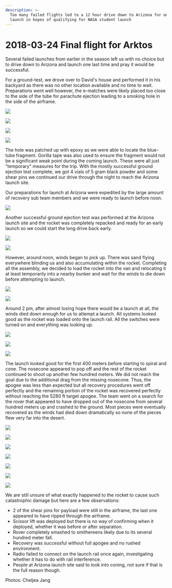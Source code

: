 ```yaml
---
description: >-
  Too many failed flights led to a 12 hour drive down to Arizona for one last
  launch in hopes of qualifying for NASA student launch
---
```


# 2018-03-24 Final flight for Arktos

Several failed launches from earlier in the season left us with no choice but to drive down to Arizona and launch one last time and pray it would be successful.

For a ground-test, we drove over to David's house and performed it in his backyard as there was no other location available and no time to wait. Preparations went well however, the e-matches were likely placed too close to the side of the tube for parachute ejection leading to a smoking hole in the side of the airframe.&#x20;

![](../../.gitbook/assets/img\_5720.jpg)

![](../../.gitbook/assets/img\_5723.jpg)

![](../../.gitbook/assets/img\_5746.jpg)

![](../../.gitbook/assets/img\_5743.jpg)

The hole was patched up with epoxy as we were able to locate the blue-tube fragment. Gorilla tape was also used to ensure the fragment would not be a significant weak point during the coming launch. These were all just "temporary" measures for the trip. With the mostly successful ground ejection test complete, we got 4 vials of 5 gram black powder and some shear pins we continued our drive through the night to reach the Arizona launch site.

Our preparations for launch at Arizona were expedited by the large amount of recovery sub team members and we were ready to launch before noon.&#x20;

![](../../.gitbook/assets/img\_5772.jpg)

Another successful ground ejection test was performed at the Arizona launch site and the rocket was completely repacked and ready for an early launch so we could start the long drive back early.

![](../../.gitbook/assets/img\_5760.jpg)

![](../../.gitbook/assets/img\_5766.jpg)

However, around noon, winds began to pick up. There was sand flying everywhere blinding us and also accumulating within the rocket. Completing all the assembly, we decided to load the rocket into the van and relocating it at least temporarily into a nearby bunker and wait for the winds to die down before attempting to launch.&#x20;

![](../../.gitbook/assets/img\_5826.jpg)

![](../../.gitbook/assets/img\_5837.jpg)

Around 2 pm, after almost losing hope there would be a launch at all, the winds died down enough for us to attempt a launch. All systems looked good as the rocket was loaded onto the launch rail. All the switches were turned on and everything was looking up.

![](../../.gitbook/assets/img\_5881.jpg)

![](../../.gitbook/assets/img\_5918.jpg)

![](../../.gitbook/assets/img\_5949.jpg)

The launch looked good for the first 400 meters before starting to spiral and cone. The nosecone appeared to pop off and the rest of the rocket continued to shoot up another few hundred meters. We did not reach the goal due to the additional drag from the missing nosecone. Thus, the apogee was less than expected but all recovery procedures went off perfectly and the remaining portion of the rocket was recovered perfectly without reaching the 5280 ft target apogee. The team went on a search for the rover that appeared to have dropped out of the nosecone from several hundred meters up and crashed to the ground. Most pieces were eventually recovered as the winds had died down dramatically so none of the pieces flew very far into the desert.

![](../../.gitbook/assets/img\_6070.jpg)

![](<../../.gitbook/assets/img\_6032 (1).jpg>)

![](../../.gitbook/assets/img\_6042.jpg)

![](<../../.gitbook/assets/img\_6048 (1).jpg>)

![](../../.gitbook/assets/img\_6058.jpg)

![](../../.gitbook/assets/img\_6073.jpg)

![](../../.gitbook/assets/img\_6081.jpg)

We are still unsure of what exactly happened to the rocket to cause such catastrophic damage but here are a few observations:

* 2 of the shear pins for payload were still in the airframe, the last one appeared to have ripped through the airframe.
* Scissor lift was deployed but there is no way of confirming when it deployed, whether it was before or after separation.
* Rover completely smashed to smithereens likely due to its several hundred meter fall.
* Recovery was successful without full apogee and no rushed environment.
* Radio failed to connect on the launch rail once again, investigating whether it has to do with rail interference.
* People at Arizona launch site said to look into coning, not sure if that is the full reason though.

Photos: Cheljea Jang
